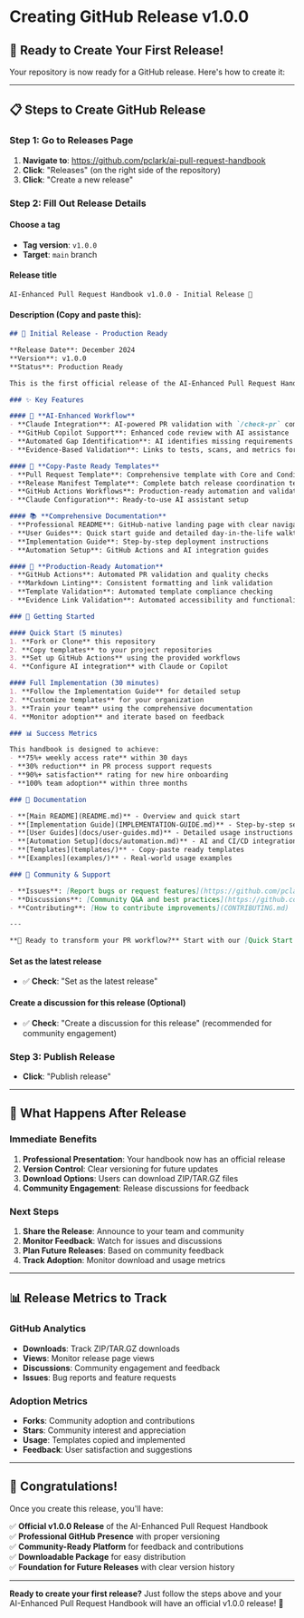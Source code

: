 # Creating GitHub Release v1.0.0

## 🎉 Ready to Create Your First Release!

Your repository is now ready for a GitHub release. Here's how to create it:

---

## 📋 Steps to Create GitHub Release

### Step 1: Go to Releases Page
1. **Navigate to**: https://github.com/pclark/ai-pull-request-handbook
2. **Click**: "Releases" (on the right side of the repository)
3. **Click**: "Create a new release"

### Step 2: Fill Out Release Details

#### **Choose a tag**
- **Tag version**: `v1.0.0`
- **Target**: `main` branch

#### **Release title**
```
AI-Enhanced Pull Request Handbook v1.0.0 - Initial Release 🎉
```

#### **Description** (Copy and paste this):

```markdown
## 🎉 Initial Release - Production Ready

**Release Date**: December 2024  
**Version**: v1.0.0  
**Status**: Production Ready  

This is the first official release of the AI-Enhanced Pull Request Handbook, a comprehensive GitHub-native guide for implementing AI-assisted pull request automation and best practices.

### ✨ Key Features

#### 🤖 **AI-Enhanced Workflow**
- **Claude Integration**: AI-powered PR validation with `/check-pr` command
- **GitHub Copilot Support**: Enhanced code review with AI assistance
- **Automated Gap Identification**: AI identifies missing requirements and suggests improvements
- **Evidence-Based Validation**: Links to tests, scans, and metrics for concrete proof

#### 📝 **Copy-Paste Ready Templates**
- **Pull Request Template**: Comprehensive template with Core and Conditional sections
- **Release Manifest Template**: Complete batch release coordination template
- **GitHub Actions Workflows**: Production-ready automation and validation
- **Claude Configuration**: Ready-to-use AI assistant setup

#### 📚 **Comprehensive Documentation**
- **Professional README**: GitHub-native landing page with clear navigation
- **User Guides**: Quick start guide and detailed day-in-the-life walkthrough
- **Implementation Guide**: Step-by-step deployment instructions
- **Automation Setup**: GitHub Actions and AI integration guides

#### 🔧 **Production-Ready Automation**
- **GitHub Actions**: Automated PR validation and quality checks
- **Markdown Linting**: Consistent formatting and link validation
- **Template Validation**: Automated template compliance checking
- **Evidence Link Validation**: Automated accessibility and functionality checks

### 🚀 Getting Started

#### Quick Start (5 minutes)
1. **Fork or Clone** this repository
2. **Copy templates** to your project repositories
3. **Set up GitHub Actions** using the provided workflows
4. **Configure AI integration** with Claude or Copilot

#### Full Implementation (30 minutes)
1. **Follow the Implementation Guide** for detailed setup
2. **Customize templates** for your organization
3. **Train your team** using the comprehensive documentation
4. **Monitor adoption** and iterate based on feedback

### 📊 Success Metrics

This handbook is designed to achieve:
- **75%+ weekly access rate** within 30 days
- **30% reduction** in PR process support requests
- **90%+ satisfaction** rating for new hire onboarding
- **100% team adoption** within three months

### 📖 Documentation

- **[Main README](README.md)** - Overview and quick start
- **[Implementation Guide](IMPLEMENTATION-GUIDE.md)** - Step-by-step setup
- **[User Guides](docs/user-guides.md)** - Detailed usage instructions
- **[Automation Setup](docs/automation.md)** - AI and CI/CD integration
- **[Templates](templates/)** - Copy-paste ready templates
- **[Examples](examples/)** - Real-world usage examples

### 🤝 Community & Support

- **Issues**: [Report bugs or request features](https://github.com/pclark/ai-pull-request-handbook/issues)
- **Discussions**: [Community Q&A and best practices](https://github.com/pclark/ai-pull-request-handbook/discussions)
- **Contributing**: [How to contribute improvements](CONTRIBUTING.md)

---

**🎉 Ready to transform your PR workflow?** Start with our [Quick Start Guide](docs/user-guides.md#developer-quick-start-1-pager) and follow the [Implementation Guide](IMPLEMENTATION-GUIDE.md) for full deployment!
```

#### **Set as the latest release**
- ✅ **Check**: "Set as the latest release"

#### **Create a discussion for this release** (Optional)
- ✅ **Check**: "Create a discussion for this release" (recommended for community engagement)

### Step 3: Publish Release
- **Click**: "Publish release"

---

## 🎯 What Happens After Release

### Immediate Benefits
1. **Professional Presentation**: Your handbook now has an official release
2. **Version Control**: Clear versioning for future updates
3. **Download Options**: Users can download ZIP/TAR.GZ files
4. **Community Engagement**: Release discussions for feedback

### Next Steps
1. **Share the Release**: Announce to your team and community
2. **Monitor Feedback**: Watch for issues and discussions
3. **Plan Future Releases**: Based on community feedback
4. **Track Adoption**: Monitor download and usage metrics

---

## 📊 Release Metrics to Track

### GitHub Analytics
- **Downloads**: Track ZIP/TAR.GZ downloads
- **Views**: Monitor release page views
- **Discussions**: Community engagement and feedback
- **Issues**: Bug reports and feature requests

### Adoption Metrics
- **Forks**: Community adoption and contributions
- **Stars**: Community interest and appreciation
- **Usage**: Templates copied and implemented
- **Feedback**: User satisfaction and suggestions

---

## 🎉 Congratulations!

Once you create this release, you'll have:

✅ **Official v1.0.0 Release** of the AI-Enhanced Pull Request Handbook  
✅ **Professional GitHub Presence** with proper versioning  
✅ **Community-Ready Platform** for feedback and contributions  
✅ **Downloadable Package** for easy distribution  
✅ **Foundation for Future Releases** with clear version history  

---

**Ready to create your first release?** Just follow the steps above and your AI-Enhanced Pull Request Handbook will have an official v1.0.0 release! 🚀
